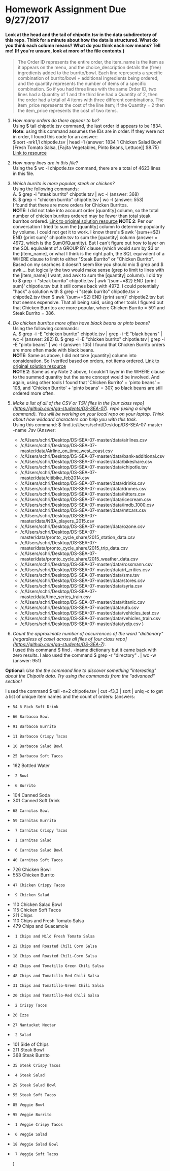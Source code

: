 # Homework Assignment Due 9/27/2017

#### Look at the head and the tail of chipotle.tsv in the data subdirectory of this repo. Think for a minute about how the data is structured. What do you think each column means? What do you think each row means? Tell me! (If you're unsure, look at more of the file contents.)  

> The Order ID represents the entire order, the item_name is the item as it appears on the menu, and the choice_description details the (free) ingredients added to the burrito/bowl. Each line represents a specific combination of burrito/bowl + additional ingredients being ordered, and the quantity represents the number of items of a specific combination. So if you had three lines with the same Order ID, two lines had a Quantity of 1 and the third line had a Quantity of 2, then the order had a total of 4 items with three different combinations. The item_price represents the cost of the line item; if the Quantity = 2 then the item_price represents the cost of two items.  


1. *How many orders do there appear to be?*  
    Using $ tail chipotle.tsv command, the last order id appears to be 1834.  
    **Note**: using this command assumes the IDs are in order. If they were not in order, I found this code for an answer:  
    $ sort -nrk1,1 chipotle.tsv | head -1 (answer: 1834    1       Chicken Salad Bowl      [Fresh Tomato Salsa, [Fajita Vegetables, Pinto Beans, Lettuce]] $8.75)
     [Link to resource](https://unix.stackexchange.com/questions/170204/find-the-max-value-of-column-1-and-print-respective-record-from-column-2-from-fi)
    
2. *How many lines are in this file?*  
    Using the $ wc -l chipotle.tsv command, there are a total of 4623 lines in this file.

3. *Which burrito is more popular, steak or chicken?*  
    Using the following commands:  
    A. $ grep -i "steak burrito" chipotle.tsv | wc -l   (answer: 368)  
    B. $ grep -i "chicken burrito" chipotle.tsv | wc -l (answer: 553)  
    I found that there are more orders for Chicken Burritos.   
    **NOTE**: I did not take into account order [quantity] column, so the total number of chicken burritos ordered may be fewer than total steak burritos ordered.
  [Link to original solution resource](https://unix.stackexchange.com/questions/291225/count-the-number-of-lines-found-by-grep)
    **NOTE 2**: Per our conversation I tried to sum the [quantity] column to determine popularity by volume. I could not get it to work.
    I know there's $ awk '{sum+=$2} END {print sum}' chipotle.tsv to sum the [quantity] column (answer = 4972, which is the
    SumOfQuantity). But I can't figure out how to layer on the SQL equivalent of a GROUP BY clause (which would sum by $3 or the
    [item_name], or what I think is the right path, the SQL equivalent of a WHERE clause to limit to either "Steak Burrito" or "Chicken
    Burrito". Based on my searhces it doesn't seem like you should mix $ grep and $ awk.... but logically the two would make sense (grep
    to limit to lines with the [item_name] I want, and awk to sum the [quantity] column). I did try to $ grep -i "steak burrito"
    chipotle.tsv |  awk '{sum+=$2} END {print sum}' chipotle.tsv but it still comes back with 4972. I could potentially "hack" a
    solution with $ grep -i "steak burrito" chipotle.tsv > chipotle2.tsv then $ awk '{sum+=$2} END {print sum}' chipotle2.tsv but that
    seems expensive. That all being said, using other tools I figured out that Chicken Burritos are more popular,  where Chicken Burrito
    = 591 and Steak Burrito = 386.
  
4. *Do chicken burritos more often have black beans or pinto beans?*  
    Using the following commands:  
    A. $ grep -i -E "chicken burrito" chipotle.tsv | grep -i -E "black beans" | wc -l (answer: 282)
    B. $ grep -i -E "chicken burrito" chipotle.tsv | grep -i -E "pinto beans" | wc -l (answer: 105)
    I found that Chicken Burrito orders are more often made with black beans.  
    **NOTE**: Same as above, I did not take [quantity] column into consideration. So I verifed based on orders, not items ordered.
    [Link to original solution resource](http://www.thegeekstuff.com/2011/10/grep-or-and-not-operators/)  
    **NOTE 2**: Same as my Note 2 above, I couldn't layer in the WHERE clause to the summed quantity but the same concept would be involved. And again, using other tools I found that 'Chicken Burrito' + 'pinto beans' = 108, and 'Chicken Burrito' + 'pinto beans' = 307, so black beans are still ordered more often.

5. *Make a list of all of the CSV or TSV files in the [our class repo] (https://github.com/ga-students/DS-SEA-07). repo (using a single command). You will be working on your local repo on your laptop. Think about how wildcard characters can help you with this task.*  
    Using this command: $ find /c/Users/schri/Desktop/DS-SEA-07-master -name <asterisk>.?sv
    (Answer: 
    + /c/Users/schri/Desktop/DS-SEA-07-master/data/airlines.csv
    + /c/Users/schri/Desktop/DS-SEA-07-master/data/Airline_on_time_west_coast.csv
    + /c/Users/schri/Desktop/DS-SEA-07-master/data/bank-additional.csv
    + /c/Users/schri/Desktop/DS-SEA-07-master/data/bikeshare.csv
    + /c/Users/schri/Desktop/DS-SEA-07-master/data/chipotle.tsv
    + /c/Users/schri/Desktop/DS-SEA-07-master/data/citibike_feb2014.csv
    + /c/Users/schri/Desktop/DS-SEA-07-master/data/drinks.csv
    + /c/Users/schri/Desktop/DS-SEA-07-master/data/drones.csv
    + /c/Users/schri/Desktop/DS-SEA-07-master/data/hitters.csv
    + /c/Users/schri/Desktop/DS-SEA-07-master/data/icecream.csv
    + /c/Users/schri/Desktop/DS-SEA-07-master/data/imdb_1000.csv
    + /c/Users/schri/Desktop/DS-SEA-07-master/data/mtcars.csv
    + /c/Users/schri/Desktop/DS-SEA-07-master/data/NBA_players_2015.csv
    + /c/Users/schri/Desktop/DS-SEA-07-master/data/ozone.csv
    + /c/Users/schri/Desktop/DS-SEA-07-master/data/pronto_cycle_share/2015_station_data.csv
    + /c/Users/schri/Desktop/DS-SEA-07-master/data/pronto_cycle_share/2015_trip_data.csv
    + /c/Users/schri/Desktop/DS-SEA-07-master/data/pronto_cycle_share/2015_weather_data.csv
    + /c/Users/schri/Desktop/DS-SEA-07-master/data/rossmann.csv
    + /c/Users/schri/Desktop/DS-SEA-07-master/data/rt_critics.csv
    + /c/Users/schri/Desktop/DS-SEA-07-master/data/sms.tsv
    + /c/Users/schri/Desktop/DS-SEA-07-master/data/stores.csv
    + /c/Users/schri/Desktop/DS-SEA-07-master/data/syria.csv
    + /c/Users/schri/Desktop/DS-SEA-07-master/data/time_series_train.csv
    + /c/Users/schri/Desktop/DS-SEA-07-master/data/titanic.csv
    + /c/Users/schri/Desktop/DS-SEA-07-master/data/ufo.csv
    + /c/Users/schri/Desktop/DS-SEA-07-master/data/vehicles_test.csv
    + /c/Users/schri/Desktop/DS-SEA-07-master/data/vehicles_train.csv
    + /c/Users/schri/Desktop/DS-SEA-07-master/data/yelp.csv
     )

6. *Count the approximate number of occurrences of the word "dictionary" (regardless of case) across all files of [our class repo] (https://github.com/ga-students/DS-SEA-7).*  
       I used this command $ find . -iname <asterisk>dictionary<asterisk> but it came back with zero results. I also used the command $ grep -r "directory" . | wc -w (answer: 951)


**Optional**: *Use the the command line to discover something "interesting" about the Chipotle data. Try using the commands from the "advanced" section!*

I used the command $ tail -n+2 chipotle.tsv | cut -f3,3 | sort | uniq -c to get a list of unique item names and the count of orders:
    (answers:
+     54 6 Pack Soft Drink
+     66 Barbacoa Bowl
+     91 Barbacoa Burrito
+     11 Barbacoa Crispy Tacos
+     10 Barbacoa Salad Bowl
+     25 Barbacoa Soft Tacos
+    162 Bottled Water
+      2 Bowl
+      6 Burrito
+    104 Canned Soda
+    301 Canned Soft Drink
+     68 Carnitas Bowl
+     59 Carnitas Burrito
+      7 Carnitas Crispy Tacos
+      1 Carnitas Salad
+      6 Carnitas Salad Bowl
+     40 Carnitas Soft Tacos
+    726 Chicken Bowl
+    553 Chicken Burrito
+     47 Chicken Crispy Tacos
+      9 Chicken Salad
+    110 Chicken Salad Bowl
+    115 Chicken Soft Tacos
+    211 Chips
+    110 Chips and Fresh Tomato Salsa
+    479 Chips and Guacamole
+      1 Chips and Mild Fresh Tomato Salsa
+     22 Chips and Roasted Chili Corn Salsa
+     18 Chips and Roasted Chili-Corn Salsa
+     43 Chips and Tomatillo Green Chili Salsa
+     48 Chips and Tomatillo Red Chili Salsa
+     31 Chips and Tomatillo-Green Chili Salsa
+     20 Chips and Tomatillo-Red Chili Salsa
+      2 Crispy Tacos
+     20 Izze
+     27 Nantucket Nectar
+      2 Salad
+    101 Side of Chips
+    211 Steak Bowl
+    368 Steak Burrito
+     35 Steak Crispy Tacos
+      4 Steak Salad
+     29 Steak Salad Bowl
+     55 Steak Soft Tacos
+     85 Veggie Bowl
+     95 Veggie Burrito
+      1 Veggie Crispy Tacos
+      6 Veggie Salad
+     18 Veggie Salad Bowl
+      7 Veggie Soft Tacos
    )

